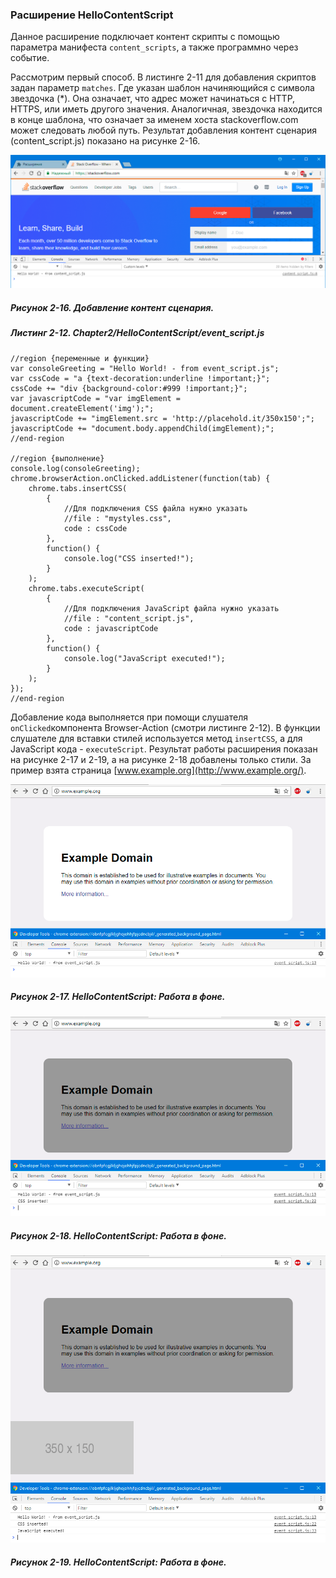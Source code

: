 ### Расширение HelloContentScript

Данное расширение подключает контент скрипты с помощью параметра манифеста `content_scripts`, а также программно через событие.

Рассмотрим первый способ. В листинге 2-11 для добавления скриптов задан параметр `matches`. Где указан шаблон начиняющийся с символа звездочка \(\*\). Она означает, что адрес может начинаться с HTTP, HTTPS, или иметь другого значения. Аналогичная, звездочка находится в конце шаблона, что означает за именем хоста stackoverflow.com может следовать любой путь. Результат добавления контент сценария \(content\_script.js\) показано на рисунке 2-16.

![Рисунок 2-16. Добавление контент сценария](/assets/figure-2-16.png)

##### Рисунок 2-16. _Добавление контент сценария._

##### Листинг 2-12. _Chapter2/HelloContentScript/event\_script.js_

```
//region {переменные и функции}
var consoleGreeting = "Hello World! - from event_script.js";
var cssCode = "a {text-decoration:underline !important;}";
cssCode += "div {background-color:#999 !important;}";
var javascriptCode = "var imgElement = document.createElement('img');";
javascriptCode += "imgElement.src = 'http://placehold.it/350x150';";
javascriptCode += "document.body.appendChild(imgElement);";
//end-region

//region {выполнение}
console.log(consoleGreeting);
chrome.browserAction.onClicked.addListener(function(tab) {
    chrome.tabs.insertCSS(
        {
            //Для подключения CSS файла нужно указать
            //file : "mystyles.css",
            code : cssCode
        },
        function() {
            console.log("CSS inserted!");
        }
    );
    chrome.tabs.executeScript(
        {
            //Для подключения JavaScript файла нужно указать
            //file : "content_script.js",
            code : javascriptCode
        },
        function() {
            console.log("JavaScript executed!");
        }
    );
});
//end-region
```

Добавление кода выполняется при помощи слушателя `onClicked`компонента Browser-Action \(смотри листинге 2-12\). В функции слушателе для вставки стилей используется метод `insertCSS`, а для JavaScript кода - `executeScript`. Результат работы расширения показан на рисунке 2-17 и 2-19, а на рисунке 2-18 добавлены только стили. За пример взята страница [www.example.org](http://www.example.org/).

![Рисунок 2-17. HelloContentScript: Работа в фоне](/assets/figure-2-17.png)

##### Рисунок 2-17. _HelloContentScript: Работа в фоне._

![Рисунок 2-18. HelloContentScript: Работа в фоне](/assets/figure-2-18.png)

##### Рисунок 2-18. _HelloContentScript: Работа в фоне._

![Рисунок 2-19. HelloContentScript: Работа в фоне](/assets/figure-2-19.png)

##### Рисунок 2-19. _HelloContentScript: Работа в фоне._






